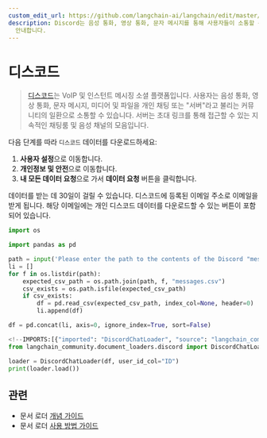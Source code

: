 ```yaml
---
custom_edit_url: https://github.com/langchain-ai/langchain/edit/master/docs/docs/integrations/document_loaders/discord.ipynb
description: Discord는 음성 통화, 영상 통화, 문자 메시지를 통해 사용자들이 소통할 수 있는 플랫폼입니다. 데이터 다운로드 방법도
  안내합니다.
---
```


# 디스코드

> [디스코드](https://discord.com/)는 VoIP 및 인스턴트 메시징 소셜 플랫폼입니다. 사용자는 음성 통화, 영상 통화, 문자 메시지, 미디어 및 파일을 개인 채팅 또는 "서버"라고 불리는 커뮤니티의 일환으로 소통할 수 있습니다. 서버는 초대 링크를 통해 접근할 수 있는 지속적인 채팅룸 및 음성 채널의 모음입니다.

다음 단계를 따라 `디스코드` 데이터를 다운로드하세요:

1. **사용자 설정**으로 이동합니다.
2. **개인정보 및 안전**으로 이동합니다.
3. **내 모든 데이터 요청**으로 가서 **데이터 요청** 버튼을 클릭합니다.

데이터를 받는 데 30일이 걸릴 수 있습니다. 디스코드에 등록된 이메일 주소로 이메일을 받게 됩니다. 해당 이메일에는 개인 디스코드 데이터를 다운로드할 수 있는 버튼이 포함되어 있습니다.

```python
import os

import pandas as pd
```


```python
path = input('Please enter the path to the contents of the Discord "messages" folder: ')
li = []
for f in os.listdir(path):
    expected_csv_path = os.path.join(path, f, "messages.csv")
    csv_exists = os.path.isfile(expected_csv_path)
    if csv_exists:
        df = pd.read_csv(expected_csv_path, index_col=None, header=0)
        li.append(df)

df = pd.concat(li, axis=0, ignore_index=True, sort=False)
```


```python
<!--IMPORTS:[{"imported": "DiscordChatLoader", "source": "langchain_community.document_loaders.discord", "docs": "https://api.python.langchain.com/en/latest/document_loaders/langchain_community.document_loaders.discord.DiscordChatLoader.html", "title": "Discord"}]-->
from langchain_community.document_loaders.discord import DiscordChatLoader
```


```python
loader = DiscordChatLoader(df, user_id_col="ID")
print(loader.load())
```


## 관련

- 문서 로더 [개념 가이드](/docs/concepts/#document-loaders)
- 문서 로더 [사용 방법 가이드](/docs/how_to/#document-loaders)